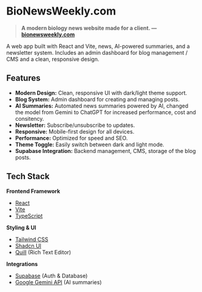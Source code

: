 # BioNewsWeekly.com

> **A modern biology news website made for a client. — [bionewsweekly.com](https://bionewsweekly.com)**

A web app built with React and Vite, news, AI-powered summaries, and a newsletter system. Includes an admin dashboard for blog management / CMS and a clean, responsive design.

## Features

- **Modern Design:** Clean, responsive UI with dark/light theme support.
- **Blog System:** Admin dashboard for creating and managing posts.
- **AI Summaries:** Automated news summaries powered by AI, changed the model from Gemini to ChatGPT for increased performance, cost and consitency.
- **Newsletter:** Subscribe/unsubscribe to updates.
- **Responsive:** Mobile-first design for all devices.
- **Performance:** Optimized for speed and SEO.
- **Theme Toggle:** Easily switch between dark and light mode.
- **Supabase Integration:** Backend management, CMS, storage of the blog posts.

## Tech Stack

**Frontend Framework**

- [React](https://react.dev/)
- [Vite](https://vitejs.dev/)
- [TypeScript](https://www.typescriptlang.org/)

**Styling & UI**

- [Tailwind CSS](https://tailwindcss.com/)
- [Shadcn UI](https://ui.shadcn.com/)
- [Quill](https://quilljs.com/) (Rich Text Editor)

**Integrations**

- [Supabase](https://supabase.com/) (Auth & Database)
- [Google Gemini API](https://ai.google.dev) (AI summaries)

